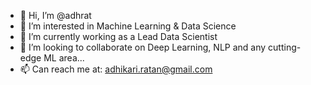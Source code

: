 - 👋 Hi, I’m @adhrat
- 👀 I’m interested in Machine Learning & Data Science
- 🌱 I’m currently working as a Lead Data Scientist
- 💞️ I’m looking to collaborate on Deep Learning, NLP and any cutting-edge ML area...
- 📫 Can reach me at: adhikari.ratan@gmail.com 

<!---
adhrat/adhrat is a ✨ special ✨ repository because its `README.md` (this file) appears on your GitHub profile.
You can click the Preview link to take a look at your changes.
--->
